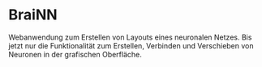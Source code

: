 # BraiNN
Webanwendung zum Erstellen von Layouts eines neuronalen Netzes. Bis jetzt nur die Funktionalität zum Erstellen, Verbinden und
Verschieben von Neuronen in der grafischen Oberfläche.

